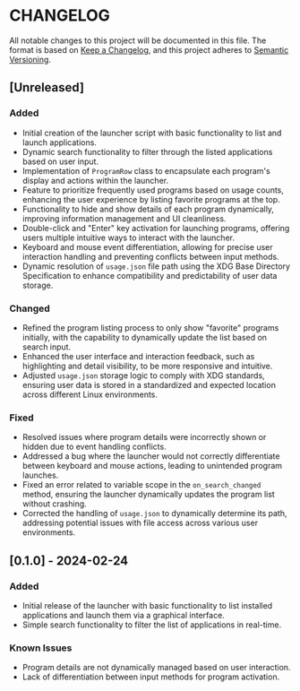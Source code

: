 # CHANGELOG

All notable changes to this project will be documented in this file. The format is based on [Keep a Changelog](https://keepachangelog.com/en/1.0.0/), and this project adheres to [Semantic Versioning](https://semver.org/spec/v2.0.0.html).

## [Unreleased]

### Added
- Initial creation of the launcher script with basic functionality to list and launch applications.
- Dynamic search functionality to filter through the listed applications based on user input.
- Implementation of `ProgramRow` class to encapsulate each program's display and actions within the launcher.
- Feature to prioritize frequently used programs based on usage counts, enhancing the user experience by listing favorite programs at the top.
- Functionality to hide and show details of each program dynamically, improving information management and UI cleanliness.
- Double-click and "Enter" key activation for launching programs, offering users multiple intuitive ways to interact with the launcher.
- Keyboard and mouse event differentiation, allowing for precise user interaction handling and preventing conflicts between input methods.
- Dynamic resolution of `usage.json` file path using the XDG Base Directory Specification to enhance compatibility and predictability of user data storage.

### Changed
- Refined the program listing process to only show "favorite" programs initially, with the capability to dynamically update the list based on search input.
- Enhanced the user interface and interaction feedback, such as highlighting and detail visibility, to be more responsive and intuitive.
- Adjusted `usage.json` storage logic to comply with XDG standards, ensuring user data is stored in a standardized and expected location across different Linux environments.

### Fixed
- Resolved issues where program details were incorrectly shown or hidden due to event handling conflicts.
- Addressed a bug where the launcher would not correctly differentiate between keyboard and mouse actions, leading to unintended program launches.
- Fixed an error related to variable scope in the `on_search_changed` method, ensuring the launcher dynamically updates the program list without crashing.
- Corrected the handling of `usage.json` to dynamically determine its path, addressing potential issues with file access across various user environments.

## [0.1.0] - 2024-02-24

### Added
- Initial release of the launcher with basic functionality to list installed applications and launch them via a graphical interface.
- Simple search functionality to filter the list of applications in real-time.

### Known Issues
- Program details are not dynamically managed based on user interaction.
- Lack of differentiation between input methods for program activation.

